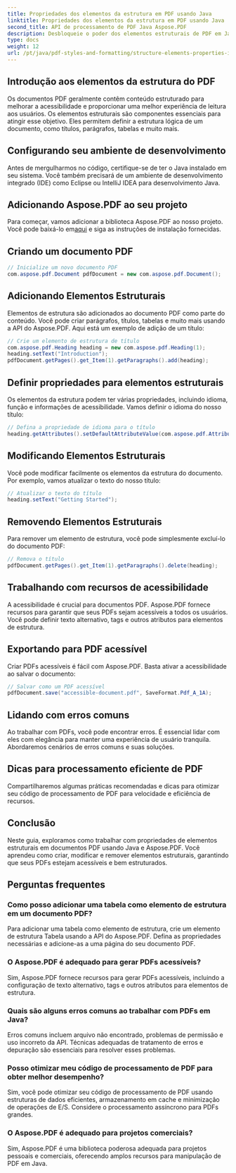 ```yaml
---
title: Propriedades dos elementos da estrutura em PDF usando Java
linktitle: Propriedades dos elementos da estrutura em PDF usando Java
second_title: API de processamento de PDF Java Aspose.PDF
description: Desbloqueie o poder dos elementos estruturais de PDF em Java com Aspose.PDF. Aprenda a criar, modificar e otimizar PDFs para acessibilidade.
type: docs
weight: 12
url: /pt/java/pdf-styles-and-formatting/structure-elements-properties-in-pdf-using-java/
---
```


## Introdução aos elementos da estrutura do PDF

Os documentos PDF geralmente contêm conteúdo estruturado para melhorar a acessibilidade e proporcionar uma melhor experiência de leitura aos usuários. Os elementos estruturais são componentes essenciais para atingir esse objetivo. Eles permitem definir a estrutura lógica de um documento, como títulos, parágrafos, tabelas e muito mais.

## Configurando seu ambiente de desenvolvimento

Antes de mergulharmos no código, certifique-se de ter o Java instalado em seu sistema. Você também precisará de um ambiente de desenvolvimento integrado (IDE) como Eclipse ou IntelliJ IDEA para desenvolvimento Java.

## Adicionando Aspose.PDF ao seu projeto

 Para começar, vamos adicionar a biblioteca Aspose.PDF ao nosso projeto. Você pode baixá-lo em[aqui](https://releases.aspose.com/pdf/java/) e siga as instruções de instalação fornecidas.

## Criando um documento PDF

```java
// Inicialize um novo documento PDF
com.aspose.pdf.Document pdfDocument = new com.aspose.pdf.Document();
```

## Adicionando Elementos Estruturais

Elementos de estrutura são adicionados ao documento PDF como parte do conteúdo. Você pode criar parágrafos, títulos, tabelas e muito mais usando a API do Aspose.PDF. Aqui está um exemplo de adição de um título:

```java
// Crie um elemento de estrutura de título
com.aspose.pdf.Heading heading = new com.aspose.pdf.Heading(1);
heading.setText("Introduction");
pdfDocument.getPages().get_Item(1).getParagraphs().add(heading);
```

## Definir propriedades para elementos estruturais

Os elementos da estrutura podem ter várias propriedades, incluindo idioma, função e informações de acessibilidade. Vamos definir o idioma do nosso título:

```java
// Defina a propriedade de idioma para o título
heading.getAttributes().setDefaultAttributeValue(com.aspose.pdf.AttributeKeys.Lang, "en-US");
```

## Modificando Elementos Estruturais

Você pode modificar facilmente os elementos da estrutura do documento. Por exemplo, vamos atualizar o texto do nosso título:

```java
// Atualizar o texto do título
heading.setText("Getting Started");
```

## Removendo Elementos Estruturais

Para remover um elemento de estrutura, você pode simplesmente excluí-lo do documento PDF:

```java
// Remova o título
pdfDocument.getPages().get_Item(1).getParagraphs().delete(heading);
```

## Trabalhando com recursos de acessibilidade

A acessibilidade é crucial para documentos PDF. Aspose.PDF fornece recursos para garantir que seus PDFs sejam acessíveis a todos os usuários. Você pode definir texto alternativo, tags e outros atributos para elementos de estrutura.

## Exportando para PDF acessível

Criar PDFs acessíveis é fácil com Aspose.PDF. Basta ativar a acessibilidade ao salvar o documento:

```java
// Salvar como um PDF acessível
pdfDocument.save("accessible-document.pdf", SaveFormat.Pdf_A_1A);
```

## Lidando com erros comuns

Ao trabalhar com PDFs, você pode encontrar erros. É essencial lidar com eles com elegância para manter uma experiência de usuário tranquila. Abordaremos cenários de erros comuns e suas soluções.

## Dicas para processamento eficiente de PDF

Compartilharemos algumas práticas recomendadas e dicas para otimizar seu código de processamento de PDF para velocidade e eficiência de recursos.

## Conclusão

Neste guia, exploramos como trabalhar com propriedades de elementos estruturais em documentos PDF usando Java e Aspose.PDF. Você aprendeu como criar, modificar e remover elementos estruturais, garantindo que seus PDFs estejam acessíveis e bem estruturados.

## Perguntas frequentes

### Como posso adicionar uma tabela como elemento de estrutura em um documento PDF?

Para adicionar uma tabela como elemento de estrutura, crie um elemento de estrutura Tabela usando a API do Aspose.PDF. Defina as propriedades necessárias e adicione-as a uma página do seu documento PDF.

### O Aspose.PDF é adequado para gerar PDFs acessíveis?

Sim, Aspose.PDF fornece recursos para gerar PDFs acessíveis, incluindo a configuração de texto alternativo, tags e outros atributos para elementos de estrutura.

### Quais são alguns erros comuns ao trabalhar com PDFs em Java?

Erros comuns incluem arquivo não encontrado, problemas de permissão e uso incorreto da API. Técnicas adequadas de tratamento de erros e depuração são essenciais para resolver esses problemas.

### Posso otimizar meu código de processamento de PDF para obter melhor desempenho?

Sim, você pode otimizar seu código de processamento de PDF usando estruturas de dados eficientes, armazenamento em cache e minimização de operações de E/S. Considere o processamento assíncrono para PDFs grandes.

### O Aspose.PDF é adequado para projetos comerciais?

Sim, Aspose.PDF é uma biblioteca poderosa adequada para projetos pessoais e comerciais, oferecendo amplos recursos para manipulação de PDF em Java.